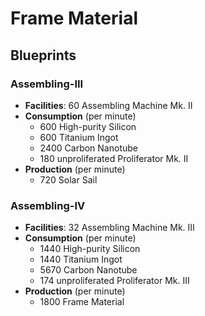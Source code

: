 # Frame Material

## Blueprints

### Assembling-III

- **Facilities**: 60 Assembling Machine Mk. II
- **Consumption** (per minute)
	- 600 High-purity Silicon
	- 600 Titanium Ingot
	- 2400 Carbon Nanotube
	- 180 unproliferated Proliferator Mk. II
- **Production** (per minute)
	- 720 Solar Sail

### Assembling-IV

- **Facilities**: 32 Assembling Machine Mk. III
- **Consumption** (per minute)
	- 1440 High-purity Silicon
	- 1440 Titanium Ingot
	- 5670 Carbon Nanotube
	- 174 unproliferated Proliferator Mk. III
- **Production** (per minute)
	- 1800 Frame Material
